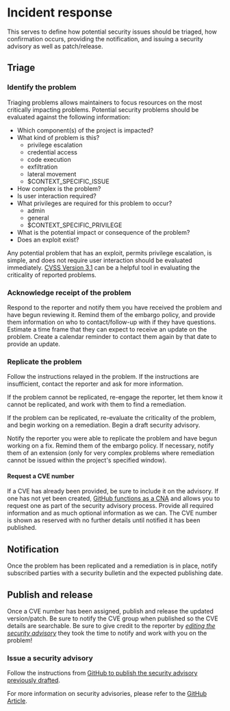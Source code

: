 # Incident response

This serves to define how potential security issues should be triaged, how
confirmation occurs, providing the notification, and issuing a security advisory
as well as patch/release.

## Triage

### Identify the problem

Triaging problems allows maintainers to focus resources on the most critically
impacting problems. Potential security problems should be evaluated against the
following information:

* Which component(s) of the project is impacted?
* What kind of problem is this?
  * privilege escalation
  * credential access
  * code execution
  * exfiltration
  * lateral movement
  * $CONTEXT_SPECIFIC_ISSUE
* How complex is the problem?
* Is user interaction required?
* What privileges are required for this problem to occur?
  * admin
  * general
  * $CONTEXT_SPECIFIC_PRIVILEGE
* What is the potential impact or consequence of the problem?
* Does an exploit exist?

Any potential problem that has an exploit, permits privilege escalation, is
simple, and does not require user interaction should be evaluated immediately.
[CVSS Version 3.1](https://nvd.nist.gov/vuln-metrics/cvss/v3-calculator) can be
a helpful tool in evaluating the criticality of reported problems.

### Acknowledge receipt of the problem

Respond to the reporter and notify them you have received the problem and have
begun reviewing it. Remind them of the embargo policy, and provide them
information on who to contact/follow-up with if they have questions. Estimate a
time frame that they can expect to receive an update on the problem. Create a
calendar reminder to contact them again by that date to provide an update.

### Replicate the problem

Follow the instructions relayed in the problem. If the instructions are
insufficient, contact the reporter and ask for more information.

If the problem cannot be replicated, re-engage the reporter, let them know it
cannot be replicated, and work with them to find a remediation.

If the problem can be replicated, re-evaluate the criticality of the problem, and
begin working on a remediation. Begin a draft security advisory.

Notify the reporter you were able to replicate the problem and have begun working
on a fix. Remind them of the embargo policy. If necessary, notify them of an
extension (only for very complex problems where remediation cannot be issued
within the project's specified window).

#### Request a CVE number

If a CVE has already been provided, be sure to include it on the advisory. If
one has not yet been created, [GitHub functions as a
CNA](https://docs.github.com/en/code-security/security-advisories/about-github-security-advisories#cve-identification-numbers)
and allows you to request one as part of the security advisory process. Provide
all required information and as much optional information as we can. The CVE
number is shown as reserved with no further details until notified it has been
published.

## Notification

Once the problem has been replicated and a remediation is in place, notify
subscribed parties with a security bulletin and the expected publishing date.

## Publish and release

Once a CVE number has been assigned, publish and release the updated
version/patch. Be sure to notify the CVE group when published so the CVE details
are searchable. Be sure to give credit to the reporter by *[editing the security
advisory](https://docs.github.com/en/github/managing-security-vulnerabilities/editing-a-security-advisory#about-credits-for-security-advisories)*
they took the time to notify and work with you on the problem!

### Issue a security advisory

Follow the instructions from [GitHub to publish the security advisory previously
drafted](https://docs.github.com/en/github/managing-security-vulnerabilities/publishing-a-security-advisory).

For more information on security advisories, please refer to the [GitHub
Article](https://docs.github.com/en/code-security/security-advisories/about-github-security-advisories).
